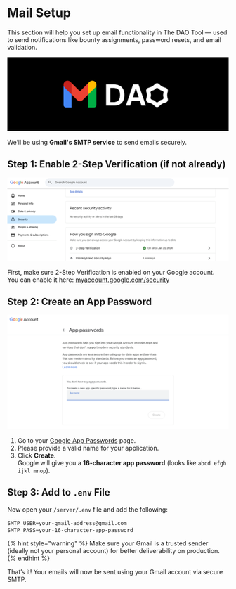 # Mail Setup

This section will help you set up email functionality in The DAO Tool — used to send notifications like bounty assignments, password resets, and email validation.

![MAIL SETUP](../.gitbook/assets/mail/google-banner.png)

We’ll be using **Gmail's SMTP service** to send emails securely.

## Step 1: Enable 2-Step Verification (if not already)

![2FA](../.gitbook/assets/mail/google-2fa.png)

First, make sure 2-Step Verification is enabled on your Google account.\
You can enable it here: [myaccount.google.com/security](https://myaccount.google.com/security)

## Step 2: Create an App Password

![APPLICATION PASSWORD](../.gitbook/assets/mail/google-app-password.png)

1. Go to your [Google App Passwords](https://myaccount.google.com/apppasswords) page.
2. Please provide a valid name for your application.
3. Click **Create**.\
   Google will give you a **16-character app password** (looks like `abcd efgh ijkl mnop`).

## Step 3: Add to `.env` File

Now open your `/server/.env` file and add the following:

```env
SMTP_USER=your-gmail-address@gmail.com
SMTP_PASS=your-16-character-app-password
```

{% hint style="warning" %}
Make sure your Gmail is a trusted sender (ideally not your personal account) for better deliverability on production.
{% endhint %}

That’s it! Your emails will now be sent using your Gmail account via secure SMTP.
